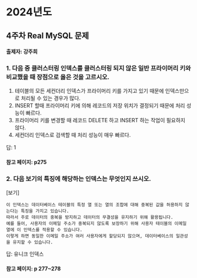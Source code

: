 # 2024년도
## 4주차 Real MySQL 문제
#### 출제자: 강주희

### 1. 다음 중 클러스터링 인덱스를 클러스터링 되지 않은 일반 프라이머리 키와 비교했을 때 장점으로 옳은 것을 고르시오.
1) 테이블의 모든 세컨더리 인덱스가 프라이머리 키를 가지고 있기 때문에 인덱스만으로 처리될 수 있는 경우가 많다.
2) INSERT 할때 프라이머리 키에 의해 레코드의 저장 위치가 결정되기 때문에 처리 성능이 빠르다.
3) 프라이머리 키를 변경할 때 레코드 DELETE 하고 INSERT 하는 작업이 필요하지 않다.
4) 세컨더리 인덱스로 검색할 때 처리 성능이 매우 빠르다.
 
답: 1
#### 참고 페이지: p275


### 2. 다음 보기의 특징에 해당하는 인덱스는 무엇인지 쓰시오.
[보기]
```
이 인덱스는 데이터베이스 테이블의 특정 열 또는 열의 조합에 대해 중복된 값을 허용하지 않는다는 특징을 가지고 있습니다.
따라서 주로 데이터의 중복을 방지하고 데이터의 무결성을 유지하기 위해 활용됩니다.
예를 들어, 사용자의 이메일 주소가 중복되지 않도록 보장하기 위해 사용자 테이블의 이메일 열에 이 인덱스를 적용할 수 있습니다.
이렇게 하면 동일한 이메일 주소가 여러 사용자에게 할당되지 않으며, 데이터베이스의 일관성을 유지할 수 있습니다.
```
답: 유니크 인덱스
#### 참고 페이지: p 277~278
